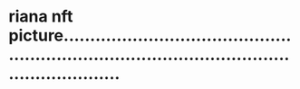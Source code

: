 # riana nft picture.....................................................................................................................
